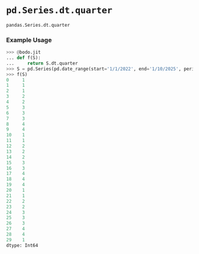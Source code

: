 # `pd.Series.dt.quarter`

`pandas.Series.dt.quarter`

### Example Usage

``` py
>>> @bodo.jit
... def f(S):
...     return S.dt.quarter
>>> S = pd.Series(pd.date_range(start='1/1/2022', end='1/10/2025', periods=30))
>>> f(S)
0     1
1     1
2     1
3     2
4     2
5     3
6     3
7     3
8     4
9     4
10    1
11    1
12    2
13    2
14    2
15    3
16    3
17    4
18    4
19    4
20    1
21    1
22    2
23    2
24    3
25    3
26    3
27    4
28    4
29    1
dtype: Int64
```

